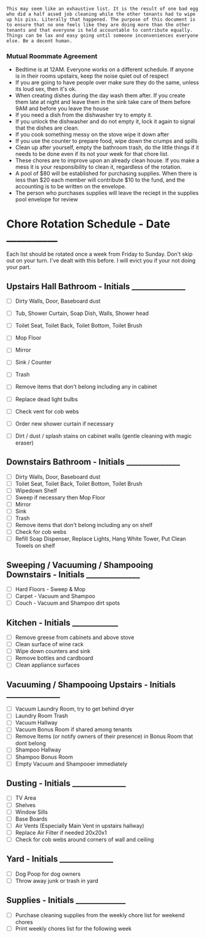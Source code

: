 `This may seem like an exhaustive list. It is the result of one bad egg who did a half assed job cleaning while the other tenants had to wipe up his piss. Literally that happened. The purpose of this document is to ensure that no one feels like they are doing more than the other tenants and that everyone is held accountable to contribute equally. Things can be lax and easy going until someone inconveniences everyone else. Be a decent human.`

### Mutual Roommate Agreement
- Bedtime is at 12AM. Everyone works on a different schedule. If anyone is in their rooms upstairs, keep the noise quiet out of respect
- If you are going to have people over make sure they do the same, unless its loud sex, then it's ok.
- When creating dishes during the day wash them after. If you create them late at night and leave them in the sink
take care of them before 9AM and before you leave the house
- If you need a dish from the dishwasher try to empty it.
- If you unlock the dishwasher and do not empty it, lock it again to signal that the dishes are clean.
- If you cook something messy on the stove wipe it down after
- If you use the counter to prepare food, wipe down the crumps and spills
- Clean up after yourself, empty the bathroom trash, do the little things if it needs to be done even if its not your week for that chore list.
- These chores are to improve upon an already clean house. If you make a mess it is your responsibility to clean it, regardless of the rotation.
- A pool of $80 will be established for purchasing supplies. When there is less than $20 each member will contribute $10 to the fund, and the accounting is to be written on the envelope. 
- The person who purchases supplies will leave the reciept in the supplies pool envelope for review 

# Chore Rotation Schedule - Date __________
Each list should be rotated once a week from Friday to Sunday. Don't skip out on your turn. I've dealt with this before. I will evict you if your not doing your part.

## Upstairs Hall Bathroom - Initials ______________
- [ ] Dirty Walls, Door, Baseboard dust
- [ ] Tub, Shower Curtain, Soap Dish, Walls, Shower head
- [ ] Toilet Seat, Toilet Back, Toilet Bottom, Toilet Brush
- [ ] Mop Floor 
- [ ] Mirror
- [ ] Sink / Counter
- [ ] Trash
- [ ] Remove items that don't belong including any in cabinet
- [ ] Replace dead light bulbs
- [ ] Check vent for cob webs
- [ ] Order new shower curtain if necessary 
- [ ] Dirt / dust / splash stains on cabinet walls (gentle cleaning with magic eraser) 


## Downstairs Bathroom - Initials ______________
- [ ] Dirty Walls, Door, Baseboard dust
- [ ] Toilet Seat, Toilet Back, Toilet Bottom, Toilet Brush
- [ ] Wipedown Shelf
- [ ] Sweep if necessary then Mop Floor 
- [ ] Mirror
- [ ] Sink
- [ ] Trash
- [ ] Remove items that don't belong including any on shelf 
- [ ] Check for cob webs  
- [ ] Refill Soap Dispenser, Replace Lights, Hang White Tower, Put Clean Towels on shelf

## Sweeping / Vacuuming / Shampooing Downstairs - Initials ______________
- [ ] Hard Floors - Sweep & Mop
- [ ] Carpet - Vacuum and Shampoo
- [ ] Couch - Vacuum and Shampoo dirt spots

## Kitchen - Initials ____________
- [ ] Remove greese from cabinets and above stove
- [ ] Clean surface of wine rack
- [ ] Wipe down counters and sink
- [ ] Remove bottles and cardboard
- [ ] Clean appliance surfaces

## Vacuuming / Shampooing Upstairs - Initials ______________
- [ ] Vacuum Laundry Room, try to get behind dryer
- [ ] Laundry Room Trash
- [ ] Vacuum Hallway
- [ ] Vacuum Bonus Room if shared among tenants
- [ ] Remove Items (or notify owners of their presence) in Bonus Room that dont belong
- [ ] Shampoo Hallway
- [ ] Shampoo Bonus Room
- [ ] Empty Vacuum and Shampooer immediately

## Dusting - Initials ______________
- [ ] TV Area
- [ ] Shelves
- [ ] Window Sills
- [ ] Base Boards
- [ ] Air Vents (Especially Main Vent in upstairs hallway)
- [ ] Replace Air Filter if needed 20x20x1
- [ ] Check for cob webs around corners of wall and ceiling

## Yard - Initials ______________
- [ ] Dog Poop for dog owners
- [ ] Throw away junk or trash in yard

## Supplies - Initials _____________
- [ ] Purchase cleaning supplies from the weekly chore list for weekend chores
- [ ] Print weekly chores list for the following week
